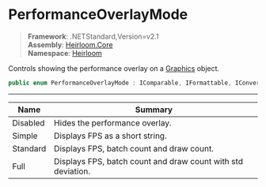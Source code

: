 # PerformanceOverlayMode

> **Framework**: .NETStandard,Version=v2.1  
> **Assembly**: [Heirloom.Core][0]  
> **Namespace**: [Heirloom][0]  

Controls showing the performance overlay on a [Graphics][1] object.

```cs
public enum PerformanceOverlayMode : IComparable, IFormattable, IConvertible
```

--------------------------------------------------------------------------------

| Name     | Summary                                                      |
|----------|--------------------------------------------------------------|
| Disabled | Hides the performance overlay.                               |
| Simple   | Displays FPS as a short string.                              |
| Standard | Displays FPS, batch count and draw count.                    |
| Full     | Displays FPS, batch count and draw count with std deviation. |

[0]: ..\Heirloom.Core.md
[1]: Heirloom.Graphics.md
